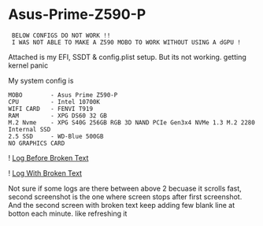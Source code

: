 # Asus-Prime-Z590-P

     BELOW CONFIGS DO NOT WORK !!
     I WAS NOT ABLE TO MAKE A Z590 MOBO TO WORK WITHOUT USING A dGPU !  

Attached is my EFI, SSDT & config.plist setup.
But its not working. getting kernel panic 

My system config is 

    MOBO        - Asus Prime Z590-P 
    CPU         - Intel 10700K
    WIFI CARD   - FENVI T919
    RAM         - XPG DS60 32 GB
    M.2 Nvme    - XPG S40G 256GB RGB 3D NAND PCIe Gen3x4 NVMe 1.3 M.2 2280 Internal SSD
    2.5 SSD     - WD-Blue 500GB
    NO GRAPHICS CARD
    
 ! [Log Before Broken Text](https://github.com/manvendra/Asus-Prime-Z590-P/blob/main/Installation%20Logs%20Just%20before%20broken%20Letters.png)
 
 ! [Log With Broken Text](https://github.com/manvendra/Asus-Prime-Z590-P/blob/main/Installation%20Logs%20having%20Letters%20broken.png)
 
 Not sure if some logs are there between above 2 becuase it scrolls fast, second screenshot is the one where screen stops after first screenshot.
 And the second screen with broken text keep adding few blank line at botton each minute. like refreshing it
